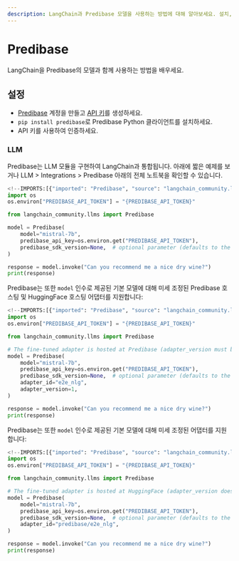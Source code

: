 ```yaml
---
description: LangChain과 Predibase 모델을 사용하는 방법에 대해 알아보세요. 설치, 인증 및 LLM 통합 예제를 포함합니다.
---
```


# Predibase

LangChain을 Predibase의 모델과 함께 사용하는 방법을 배우세요.

## 설정
- [Predibase](https://predibase.com/) 계정을 만들고 [API 키](https://docs.predibase.com/sdk-guide/intro)를 생성하세요.
- `pip install predibase`로 Predibase Python 클라이언트를 설치하세요.
- API 키를 사용하여 인증하세요.

### LLM

Predibase는 LLM 모듈을 구현하여 LangChain과 통합됩니다. 아래에 짧은 예제를 보거나 LLM > Integrations > Predibase 아래의 전체 노트북을 확인할 수 있습니다.

```python
<!--IMPORTS:[{"imported": "Predibase", "source": "langchain_community.llms", "docs": "https://api.python.langchain.com/en/latest/llms/langchain_community.llms.predibase.Predibase.html", "title": "Predibase"}]-->
import os
os.environ["PREDIBASE_API_TOKEN"] = "{PREDIBASE_API_TOKEN}"

from langchain_community.llms import Predibase

model = Predibase(
    model="mistral-7b",
    predibase_api_key=os.environ.get("PREDIBASE_API_TOKEN"),
    predibase_sdk_version=None,  # optional parameter (defaults to the latest Predibase SDK version if omitted)
)

response = model.invoke("Can you recommend me a nice dry wine?")
print(response)
```


Predibase는 또한 `model` 인수로 제공된 기본 모델에 대해 미세 조정된 Predibase 호스팅 및 HuggingFace 호스팅 어댑터를 지원합니다:

```python
<!--IMPORTS:[{"imported": "Predibase", "source": "langchain_community.llms", "docs": "https://api.python.langchain.com/en/latest/llms/langchain_community.llms.predibase.Predibase.html", "title": "Predibase"}]-->
import os
os.environ["PREDIBASE_API_TOKEN"] = "{PREDIBASE_API_TOKEN}"

from langchain_community.llms import Predibase

# The fine-tuned adapter is hosted at Predibase (adapter_version must be specified).
model = Predibase(
    model="mistral-7b",
    predibase_api_key=os.environ.get("PREDIBASE_API_TOKEN"),
    predibase_sdk_version=None,  # optional parameter (defaults to the latest Predibase SDK version if omitted)
    adapter_id="e2e_nlg",
    adapter_version=1,
)

response = model.invoke("Can you recommend me a nice dry wine?")
print(response)
```


Predibase는 또한 `model` 인수로 제공된 기본 모델에 대해 미세 조정된 어댑터를 지원합니다:

```python
<!--IMPORTS:[{"imported": "Predibase", "source": "langchain_community.llms", "docs": "https://api.python.langchain.com/en/latest/llms/langchain_community.llms.predibase.Predibase.html", "title": "Predibase"}]-->
import os
os.environ["PREDIBASE_API_TOKEN"] = "{PREDIBASE_API_TOKEN}"

from langchain_community.llms import Predibase

# The fine-tuned adapter is hosted at HuggingFace (adapter_version does not apply and will be ignored).
model = Predibase(
    model="mistral-7b",
    predibase_api_key=os.environ.get("PREDIBASE_API_TOKEN"),
    predibase_sdk_version=None,  # optional parameter (defaults to the latest Predibase SDK version if omitted)
    adapter_id="predibase/e2e_nlg",
)

response = model.invoke("Can you recommend me a nice dry wine?")
print(response)
```
